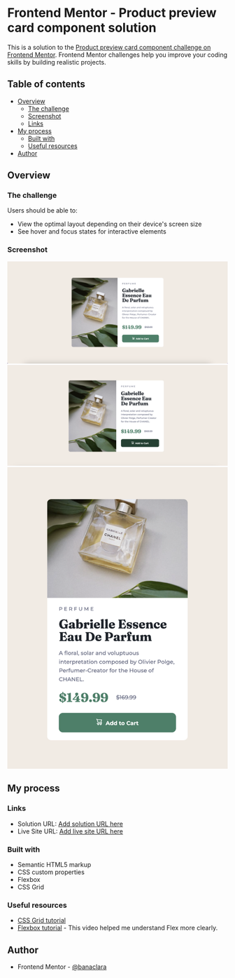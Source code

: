 # Frontend Mentor - Product preview card component solution

This is a solution to the [Product preview card component challenge on Frontend Mentor](https://www.frontendmentor.io/challenges/product-preview-card-component-GO7UmttRfa). Frontend Mentor challenges help you improve your coding skills by building realistic projects. 

## Table of contents

- [Overview](#overview)
  - [The challenge](#the-challenge)
  - [Screenshot](#screenshot)
  - [Links](#links)
- [My process](#my-process)
  - [Built with](#built-with)
  - [Useful resources](#useful-resources)
- [Author](#author)

## Overview

### The challenge

Users should be able to:

- View the optimal layout depending on their device's screen size
- See hover and focus states for interactive elements

### Screenshot

![](/solution/fullscreen.png)
![](/solution/hover.png)
![](/solution/mobile.png)

## My process


### Links

- Solution URL: [Add solution URL here](https://your-solution-url.com)
- Live Site URL: [Add live site URL here](https://your-live-site-url.com)

### Built with

- Semantic HTML5 markup
- CSS custom properties
- Flexbox
- CSS Grid

### Useful resources

- [CSS Grid tutorial](https://www.youtube.com/watch?v=EiNiSFIPIQE&t=459s&pp=ygUIY3NzIGdyaWQ%3D)
- [Flexbox tutorial](https://www.youtube.com/watch?v=phWxA89Dy94&t=22s&pp=ygUIY3NzIGdyaWQ%3D) - This video helped me understand Flex more clearly.

## Author

- Frontend Mentor - [@banaclara](https://www.frontendmentor.io/profile/banaclara)
